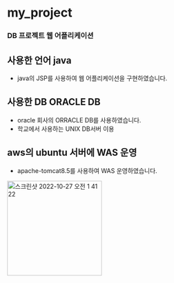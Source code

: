 # my_project
### DB 프로젝트 웹 어플리케이션
## 사용한 언어 java
- java의 JSP를 사용하여 웹 어플리케이션을 구현하였습니다.

## 사용한 DB ORACLE DB
- oracle 회사의 ORRACLE DB를 사용하였습니다.
- 학교에서 사용하는 UNIX DB서버 이용

## aws의 ubuntu 서버에 WAS 운영
- apache-tomcat8.5를 사용하여 WAS 운영하였습니다.
<img width="219" alt="스크린샷 2022-10-27 오전 1 41 22" src="https://github.com/hanmin0512/my_project/assets/37041208/b77d6e16-9eb1-4bb8-a755-90e249c5bb4a">
